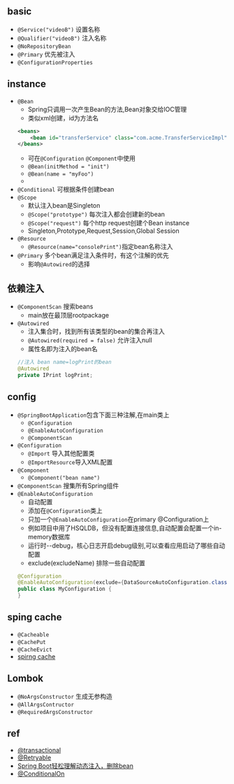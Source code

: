 
## basic
+ `@Service("videoB")` 设置名称
+ `@Qualifier("videoB")` 注入名称
+ `@NoRepositoryBean`
+ `@Primary` 优先被注入
+ `@ConfigurationProperties`

## instance
+ `@Bean`
    - Spring只调用一次产生Bean的方法,Bean对象交给IOC管理
    - 类似xml创建，id为方法名
    ```xml
    <beans>
        <bean id="transferService" class="com.acme.TransferServiceImpl"/>
    </beans>
    ```     
    - 可在`@Configuration` `@Component`中使用
    - `@Bean(initMethod = "init")`
    - `@Bean(name = "myFoo")`
    - 
+ `@Conditional` 可根据条件创建bean
+ `@Scope`
    - 默认注入bean是Singleton
    - `@Scope("prototype")` 每次注入都会创建新的bean
    - `@Scope("request")` 每个http request创建个Bean instance
    - Singleton,Prototype,Request,Session,Global Session
+ `@Resource`
    - `@Resource(name="consolePrint")`指定bean名称注入
+ `@Primary` 多个bean满足注入条件时，有这个注解的优先
    - 影响`@Autowired`的选择

## 依赖注入
+ `@ComponentScan` 搜索beans
    - main放在最顶层rootpackage
+ `@Autowired`
    - 注入集合时，找到所有该类型的bean的集合再注入
    - `@Autowired(required = false)` 允许注入null
    - 属性名即为注入的bean名
    ```java
    //注入 bean name=logPrint的bean
    @Autowired
    private IPrint logPrint;
    ```
## config
+ `@SpringBootApplication`包含下面三种注解,在main类上
    - `@Configuration`
    - `@EnableAutoConfiguration`
    - `@ComponentScan`
+ `@Configuration`
    - `@Import` 导入其他配置类
    - `@ImportResource`导入XML配置
+ `@Component`
    - `@Component("bean name")`
+ `@ComponentScan` 搜集所有Spring组件
+ `@EnableAutoConfiguration`
    - 自动配置
    - 添加在`@Configuration`类上
    - 只加一个`@EnableAutoConfiguration`在primary @Configuration上
    - 例如项目中用了HSQLDB，但没有配置连接信息,自动配置会配置一个in-memory数据库
    - 运行时--debug，核心日志开启debug级别,可以查看应用启动了哪些自动配置
    - exclude(excludeName) 排除一些自动配置
    ```java
    @Configuration
    @EnableAutoConfiguration(exclude={DataSourceAutoConfiguration.class})
    public class MyConfiguration {
    }
    ```

## sping cache

+ `@Cacheable`
+ `@CachePut`
+ `@CacheEvict`
+ [spirng cache](https://my.oschina.net/u/3452433/blog/1831026)

## Lombok

+ `@NoArgsConstructor` 生成无参构造
+ `@AllArgsContructor`
+ `@RequiredArgsConstructor`

## ref
+ [@transactional](https://www.ibm.com/developerworks/cn/java/j-master-spring-transactional-use/index.html)
+ [@Retryable](https://chinalhr.github.io/tags/java_springboot_component1/)
+ [Spring Boot轻松理解动态注入，删除bean](https://www.jianshu.com/p/916800fdd52d)
+ [@ConditionalOn](https://zhuanlan.zhihu.com/p/78251301)